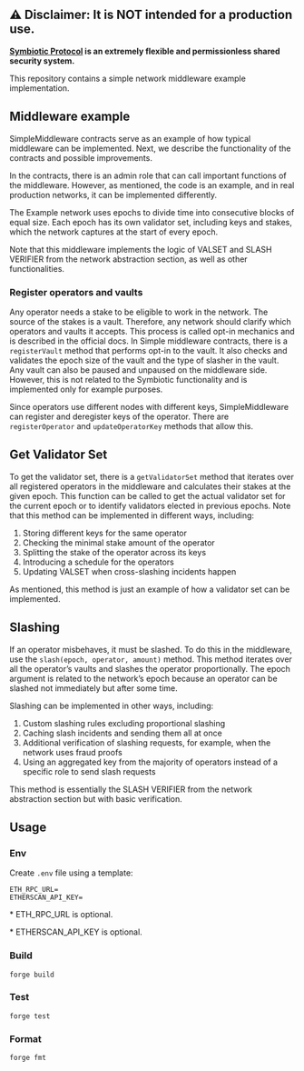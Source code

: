 ## ⚠️ Disclaimer: It is NOT intended for a production use.

**[Symbiotic Protocol](https://symbiotic.fi) is an extremely flexible and permissionless shared security system.**

This repository contains a simple network middleware example implementation.

## Middleware example

SimpleMiddleware contracts serve as an example of how typical middleware can be implemented. Next, we describe the functionality of the contracts and possible improvements.

In the contracts, there is an admin role that can call important functions of the middleware. However, as mentioned, the code is an example, and in real production networks, it can be implemented differently.

The Example network uses epochs to divide time into consecutive blocks of equal size. Each epoch has its own validator set, including keys and stakes, which the network captures at the start of every epoch.

Note that this middleware implements the logic of VALSET and SLASH VERIFIER from the network abstraction section, as well as other functionalities.

### Register operators and vaults

Any operator needs a stake to be eligible to work in the network. The source of the stakes is a vault. Therefore, any network should clarify which operators and vaults it accepts. This process is called opt-in mechanics and is described in the official docs. In Simple middleware contracts, there is a `registerVault` method that performs opt-in to the vault. It also checks and validates the epoch size of the vault and the type of slasher in the vault. Any vault can also be paused and unpaused on the middleware side. However, this is not related to the Symbiotic functionality and is implemented only for example purposes.

Since operators use different nodes with different keys, SimpleMiddleware can register and deregister keys of the operator. There are `registerOperator` and `updateOperatorKey` methods that allow this.

## Get Validator Set

To get the validator set, there is a `getValidatorSet` method that iterates over all registered operators in the middleware and calculates their stakes at the given epoch. This function can be called to get the actual validator set for the current epoch or to identify validators elected in previous epochs. Note that this method can be implemented in different ways, including:

1. Storing different keys for the same operator
2. Checking the minimal stake amount of the operator
3. Splitting the stake of the operator across its keys
4. Introducing a schedule for the operators
5. Updating VALSET when cross-slashing incidents happen

As mentioned, this method is just an example of how a validator set can be implemented.

## Slashing

If an operator misbehaves, it must be slashed. To do this in the middleware, use the `slash(epoch, operator, amount)` method. This method iterates over all the operator’s vaults and slashes the operator proportionally. The epoch argument is related to the network’s epoch because an operator can be slashed not immediately but after some time.

Slashing can be implemented in other ways, including:

1. Custom slashing rules excluding proportional slashing
2. Caching slash incidents and sending them all at once
3. Additional verification of slashing requests, for example, when the network uses fraud proofs
4. Using an aggregated key from the majority of operators instead of a specific role to send slash requests

This method is essentially the SLASH VERIFIER from the network abstraction section but with basic verification.

## Usage

### Env

Create `.env` file using a template:

```
ETH_RPC_URL=
ETHERSCAN_API_KEY=
```

\* ETH_RPC_URL is optional.

\* ETHERSCAN_API_KEY is optional.

### Build

```shell
forge build
```

### Test

```shell
forge test
```

### Format

```shell
forge fmt
```
